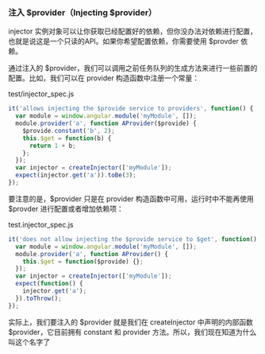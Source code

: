 ### 注入 $provider（Injecting $provider）

injector 实例对象可以让你获取已经配置好的依赖，但你没办法对依赖进行配置，也就是说这是一个只读的API。如果你希望配置依赖，你需要使用 $provder 依赖。

通过注入的 $provider，我们可以调用之前任务队列的生成方法来进行一些前置的配置。比如，我们可以在 provider 构造函数中注册一个常量：

test/injector_spec.js

```js
it('allows injecting the $provide service to providers', function() {
  var module = window.angular.module('myModule', []);
  module.provider('a', function AProvider($provide) {
    $provide.constant('b', 2);
    this.$get = function(b) {
      return 1 + b;
    };
  });
  var injector = createInjector(['myModule']);
  expect(injector.get('a')).toBe(3);
});
```

要注意的是，$provider 只是在 provider 构造函数中可用，运行时中不能再使用 $provder 进行配置或者增加依赖项：

test.injector_spec.js

```js
it('does not allow injecting the $provide service to $get', function() {
  var module = window.angular.module('myModule', []);
  module.provider('a', function AProvider() {
    this.$get = function($provide) {};
  });
  var injector = createInjector(['myModule']);
  expect(function() {
    injector.get('a');
  }).toThrow();
});
```

实际上，我们要注入的 $provider 就是我们在 createInjector 中声明的内部函数 $provider，它目前拥有 constant 和 provider 方法。所以，我们现在知道为什么叫这个名字了

